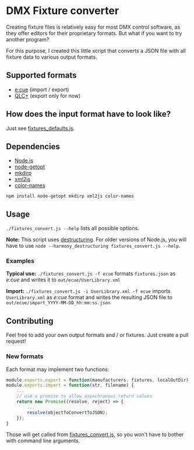 # DMX Fixture converter

Creating fixture files is relatively easy for most DMX control software, as they offer editors for their proprietary formats. But what if you want to try another program?

For this purpose, I created this little script that converts a JSON file with all fixture data to various output formats.

## Supported formats

* [e:cue](http://www.ecue.de/) (import / export)
* [QLC+](http://www.qlcplus.org/) (export only for now)


## How does the input format have to look like?

Just see [fixtures_defaults.js](fixtures_defaults.js).


## Dependencies

* [Node.js](https://nodejs.org/en/)
* [node-getopt](https://www.npmjs.com/package/node-getopt)
* [mkdirp](https://www.npmjs.com/package/mkdirp)
* [xml2js](https://github.com/Leonidas-from-XIV/node-xml2js)
* [color-names](https://www.npmjs.com/package/color-names)

```
npm install node-getopt mkdirp xml2js color-names
```

## Usage

`./fixtures_convert.js --help` lists all possible options.

**Note:** This script uses [destructuring](http://stackoverflow.com/questions/17379277/destructuring-in-node-js). For older versions of Node.js, you will have to use `node --harmony_destructuring fixtures_convert.js --help`.

### Examples

**Typical use:** `./fixtures_convert.js -f ecue` formats `fixtures.json` as *e:cue* and writes it to `out/ecue/UserLibrary.xml`

**Import:** `./fixtures_convert.js -i UserLibrary.xml -f ecue` imports `UserLibrary.xml` as *e:cue* format and writes the resulting JSON file to `out/ecue/import_YYYY-MM-DD_hh:mm:ss.json`


## Contributing

Feel free to add your own output formats and / or fixtures. Just create a pull request!

### New formats

Each format may implement two functions:

```js
module.exports.export = function(manufacturers, fixtures, localOutDir) { ... }
module.exports.import = function(str, filename) {
    ...
    // use a promise to allow asynchronous return values
    return new Promise((resolve, reject) => {
        ...
        resolve(objectToConvertToJSON);
    });
}
```

Those will get called from [fixtures_convert.js](fixtures_convert.js), so you won't have to bother with command line arguments.